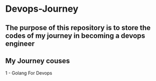 # Devops-Journey
## The purpose of this repository is to store the codes of my journey in becoming a devops engineer



## My Journey couses

1 - Golang For Devops

